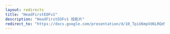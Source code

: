 ```yaml
---
layout: redirects
title: "HeadFirstEOFv1"
description: "HeadFirstEOFv1 投影片"
redirect_to: "https://docs.google.com/presentation/d/10_TpiU6mpVd6LRQdS8KxmPg73z94woM1K9NQhLa5wM8/edit?usp=sharing"
---
```

